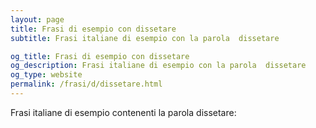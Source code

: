 ```yaml
---
layout: page
title: Frasi di esempio con dissetare 
subtitle: Frasi italiane di esempio con la parola  dissetare

og_title: Frasi di esempio con dissetare 
og_description: Frasi italiane di esempio con la parola  dissetare
og_type: website
permalink: /frasi/d/dissetare.html
---
```


Frasi italiane di esempio contenenti la parola dissetare:


